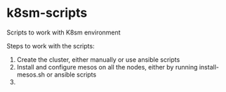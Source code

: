 # k8sm-scripts
Scripts to work with K8sm environment

Steps to work with the scripts:

1. Create the cluster, either manually or use ansible scripts
2. Install and configure mesos on all the nodes, either by running install-mesos.sh or ansible scripts
3. 
